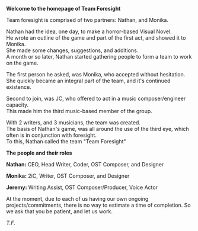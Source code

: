 **Welcome to the homepage of Team Foresight**

Team foresight is comprised of two partners: Nathan, and Monika.

Nathan had the idea, one day, to make a horror-based Visual Novel.  
He wrote an outline of the game and part of the first act, and showed it to Monika.  
She made some changes, suggestions, and additions.  
A month or so later, Nathan started gathering people to form a team to work on the game.  

The first person he asked, was Monika, who accepted without hesitation.  
She quickly became an integral part of the team, and it's continued existence.

Second to join, was JC, who offered to act in a music composer/engineer capacity.  
This made him the third music-based member of the group.

With 2 writers, and 3 musicians, the team was created.  
The basis of Nathan's game, was all around the use of the third eye, which often is in conjunction with foresight.  
To this, Nathan called the team "Team Foresight"

**The people and their roles**

**Nathan:**
CEO, Head Writer, Coder, OST Composer, and Designer

**Monika:**
2iC, Writer, OST Composer, and Designer

**Jeremy:**
Writing Assist, OST Composer/Producer, Voice Actor

At the moment, due to each of us having our own ongoing projects/commitments, there is no way to estimate a time of completion.
So we ask that you be patient, and let us work.

*T.F.*
 

